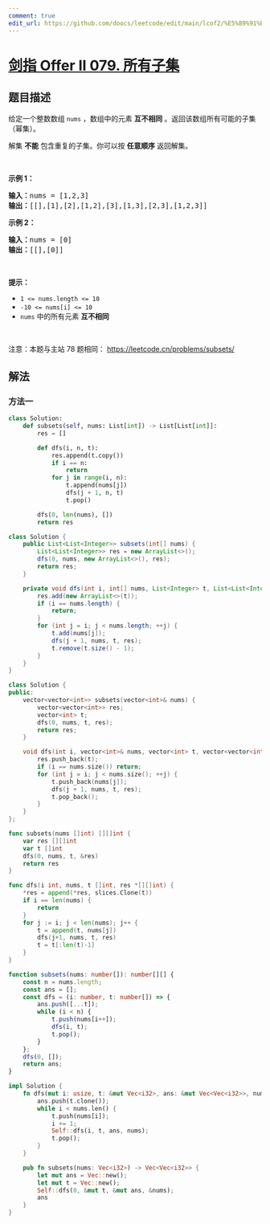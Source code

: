 ```yaml
---
comment: true
edit_url: https://github.com/doocs/leetcode/edit/main/lcof2/%E5%89%91%E6%8C%87%20Offer%20II%20079.%20%E6%89%80%E6%9C%89%E5%AD%90%E9%9B%86/README.md
---
```


# [剑指 Offer II 079. 所有子集](https://leetcode.cn/problems/TVdhkn)

## 题目描述

<!-- 这里写题目描述 -->

<p>给定一个整数数组&nbsp;<code>nums</code> ，数组中的元素 <strong>互不相同</strong> 。返回该数组所有可能的子集（幂集）。</p>

<p>解集 <strong>不能</strong> 包含重复的子集。你可以按 <strong>任意顺序</strong> 返回解集。</p>

<p>&nbsp;</p>

<p><strong>示例 1：</strong></p>

<pre>
<strong>输入：</strong>nums = [1,2,3]
<strong>输出：</strong>[[],[1],[2],[1,2],[3],[1,3],[2,3],[1,2,3]]
</pre>

<p><strong>示例 2：</strong></p>

<pre>
<strong>输入：</strong>nums = [0]
<strong>输出：</strong>[[],[0]]
</pre>

<p>&nbsp;</p>

<p><strong>提示：</strong></p>

<ul>
	<li><code>1 &lt;= nums.length &lt;= 10</code></li>
	<li><code>-10 &lt;= nums[i] &lt;= 10</code></li>
	<li><code>nums</code> 中的所有元素 <strong>互不相同</strong></li>
</ul>

<p>&nbsp;</p>

<p><meta charset="UTF-8" />注意：本题与主站 78&nbsp;题相同：&nbsp;<a href="https://leetcode.cn/problems/subsets/">https://leetcode.cn/problems/subsets/</a></p>

## 解法

### 方法一

<!-- tabs:start -->

```python
class Solution:
    def subsets(self, nums: List[int]) -> List[List[int]]:
        res = []

        def dfs(i, n, t):
            res.append(t.copy())
            if i == n:
                return
            for j in range(i, n):
                t.append(nums[j])
                dfs(j + 1, n, t)
                t.pop()

        dfs(0, len(nums), [])
        return res
```

```java
class Solution {
    public List<List<Integer>> subsets(int[] nums) {
        List<List<Integer>> res = new ArrayList<>();
        dfs(0, nums, new ArrayList<>(), res);
        return res;
    }

    private void dfs(int i, int[] nums, List<Integer> t, List<List<Integer>> res) {
        res.add(new ArrayList<>(t));
        if (i == nums.length) {
            return;
        }
        for (int j = i; j < nums.length; ++j) {
            t.add(nums[j]);
            dfs(j + 1, nums, t, res);
            t.remove(t.size() - 1);
        }
    }
}
```

```cpp
class Solution {
public:
    vector<vector<int>> subsets(vector<int>& nums) {
        vector<vector<int>> res;
        vector<int> t;
        dfs(0, nums, t, res);
        return res;
    }

    void dfs(int i, vector<int>& nums, vector<int> t, vector<vector<int>>& res) {
        res.push_back(t);
        if (i == nums.size()) return;
        for (int j = i; j < nums.size(); ++j) {
            t.push_back(nums[j]);
            dfs(j + 1, nums, t, res);
            t.pop_back();
        }
    }
};
```

```go
func subsets(nums []int) [][]int {
	var res [][]int
	var t []int
	dfs(0, nums, t, &res)
	return res
}

func dfs(i int, nums, t []int, res *[][]int) {
	*res = append(*res, slices.Clone(t))
	if i == len(nums) {
		return
	}
	for j := i; j < len(nums); j++ {
		t = append(t, nums[j])
		dfs(j+1, nums, t, res)
		t = t[:len(t)-1]
	}
}
```

```ts
function subsets(nums: number[]): number[][] {
    const n = nums.length;
    const ans = [];
    const dfs = (i: number, t: number[]) => {
        ans.push([...t]);
        while (i < n) {
            t.push(nums[i++]);
            dfs(i, t);
            t.pop();
        }
    };
    dfs(0, []);
    return ans;
}
```

```rust
impl Solution {
    fn dfs(mut i: usize, t: &mut Vec<i32>, ans: &mut Vec<Vec<i32>>, nums: &Vec<i32>) {
        ans.push(t.clone());
        while i < nums.len() {
            t.push(nums[i]);
            i += 1;
            Self::dfs(i, t, ans, nums);
            t.pop();
        }
    }

    pub fn subsets(nums: Vec<i32>) -> Vec<Vec<i32>> {
        let mut ans = Vec::new();
        let mut t = Vec::new();
        Self::dfs(0, &mut t, &mut ans, &nums);
        ans
    }
}
```

<!-- tabs:end -->

<!-- end -->
